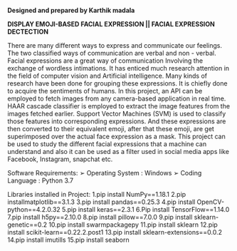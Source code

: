 **Designed and prepared by Karthik madala**

**DISPLAY EMOJI-BASED FACIAL EXPRESSION || FACIAL EXPRESSION DECTECTION**


There are many different ways to express and communicate our feelings. The two classified 
ways of communication are verbal and non - verbal. Facial expressions are a great way of 
communication Involving the exchange of wordless intimations. It has enticed much research 
attention in the field of computer vision and Artificial intelligence. Many kinds of research 
have been done for grouping these expressions. It is chiefly done to acquire the sentiments of 
humans. In this project, an API can be employed to fetch images from any camera-based 
application in real time. HAAR cascade classifier is employed to extract the image features 
from the images fetched earlier. Support Vector Machines (SVM) is used to classify those 
features into corresponding expressions. And these expressions are then converted to their 
equivalent emoji, after that these emoji, are get superimposed over the actual face expression 
as a mask. This project can be used to study the different facial expressions that a machine can 
understand and also it can be used as a filter used in social media apps like Facebook, 
Instagram, snapchat etc.

Software Requirements:
➢ Operating System : Windows 
➢ Coding Language :  Python 3.7

Libraries installed in Project:
1.pip install NumPy==1.18.1 
2.pip installmatplotlib==3.1.3 
3.pip install pandas==0.25.3 
4.pip install OpenCV-python==4.2.0.32 
5.pip install keras==2.3.1 
6.Pip install TensorFlow==1.14.0 
7.pip install h5py==2.10.0 
8.pip install pillow==7.0.0 
9.pip install sklearn-genetic==0.2 
10.pip install swarmpackagepy 
11.pip install sklearn 
12.pip install scikit-learn==0.22.2.post1 
13.pip install sklearn-extensions==0.0.2
14.pip install imutills
15.pip install seaborn
